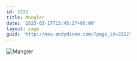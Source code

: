 ```yaml
---
id: 2222
title: Mangler
date: '2023-03-17T13:45:27+00:00'
layout: page
guid: 'http://new.andydixon.com/?page_id=2222'
---
```


![Mangler](https://i0.wp.com/assets.g8x2.ldn.idrivee2-23.com/posters/Mangler%2001.jpg?w=1200&ssl=1 "Mangler")